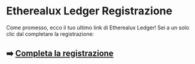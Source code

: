 # Etherealux Ledger Registrazione

Come promesso, ecco il tuo ultimo link di Etherealux Ledger! Sei a un solo clic dal completare la registrazione:

## ➡️ [Completa la registrazione](https://tinyurl.com/mwzjv994)